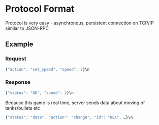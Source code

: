 # Protocol Format

Protocol is very easy - asynchronous, persistent connection on TCP/IP similar to JSON-RPC

## Example

### Request
```javascript
{"action": "set_speed", "speed": 2}\n
```

### Response
```javascript
{"status": "OK", "speed": 2}\n
```

Because this game is real time, server sends data about moving of tanks/bullets etc

```javascript
{"status": "data", "action": "change", "id": "HEX", …}\n
```

